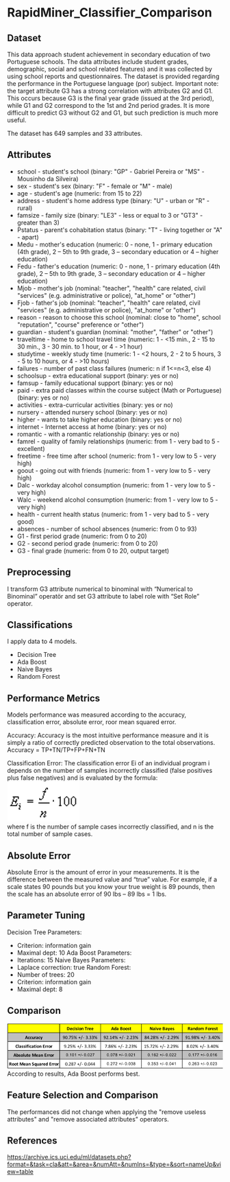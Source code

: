 # RapidMiner_Classifier_Comparison

## Dataset
This data approach student achievement in secondary education of two Portuguese schools. The data attributes include student grades, demographic, social and school related features) and it was collected by using school reports and questionnaires. The dataset is provided regarding the performance in the Portuguese language (por) subject. Important note: the target attribute G3 has a strong correlation with attributes G2 and G1. This occurs because G3 is the final year grade (issued at the 3rd period), while G1 and G2 correspond to the 1st and 2nd period grades. It is more difficult to predict G3 without G2 and G1, but such prediction is much more useful.

The dataset has 649 samples and 33 attributes.

## Attributes
- school - student's school (binary: "GP" - Gabriel Pereira or "MS" - Mousinho da Silveira)
- sex - student's sex (binary: "F" - female or "M" - male)
- age - student's age (numeric: from 15 to 22)
- address - student's home address type (binary: "U" - urban or "R" - rural)
- famsize - family size (binary: "LE3" - less or equal to 3 or "GT3" - greater than 3)
- Pstatus - parent's cohabitation status (binary: "T" - living together or "A" - apart)
- Medu - mother's education (numeric: 0 - none,  1 - primary education (4th grade), 2 – 5th to 9th grade, 3 – secondary education or 4 – higher education)
- Fedu - father's education (numeric: 0 - none,  1 - primary education (4th grade), 2 – 5th to 9th grade, 3 – secondary education or 4 – higher education)
- Mjob - mother's job (nominal: "teacher", "health" care related, civil "services" (e.g. administrative or police), "at_home" or "other")
- Fjob - father's job (nominal: "teacher", "health" care related, civil "services" (e.g. administrative or police), "at_home" or "other")
- reason - reason to choose this school (nominal: close to "home", school "reputation", "course" preference or "other")
- guardian - student's guardian (nominal: "mother", "father" or "other")
- traveltime - home to school travel time (numeric: 1 - <15 min., 2 - 15 to 30 min., 3 - 30 min. to 1 hour, or 4 - >1 hour)
- studytime - weekly study time (numeric: 1 - <2 hours, 2 - 2 to 5 hours, 3 - 5 to 10 hours, or 4 - >10 hours)
- failures - number of past class failures (numeric: n if 1<=n<3, else 4)
- schoolsup - extra educational support (binary: yes or no)
- famsup - family educational support (binary: yes or no)
- paid - extra paid classes within the course subject (Math or Portuguese) (binary: yes or no)
- activities - extra-curricular activities (binary: yes or no)
- nursery - attended nursery school (binary: yes or no)
- higher - wants to take higher education (binary: yes or no)
- internet - Internet access at home (binary: yes or no)
- romantic - with a romantic relationship (binary: yes or no)
- famrel - quality of family relationships (numeric: from 1 - very bad to 5 - excellent)
- freetime - free time after school (numeric: from 1 - very low to 5 - very high)
- goout - going out with friends (numeric: from 1 - very low to 5 - very high)
- Dalc - workday alcohol consumption (numeric: from 1 - very low to 5 - very high)
- Walc - weekend alcohol consumption (numeric: from 1 - very low to 5 - very high)
- health - current health status (numeric: from 1 - very bad to 5 - very good)
- absences - number of school absences (numeric: from 0 to 93)
- G1 - first period grade (numeric: from 0 to 20)
- G2 - second period grade (numeric: from 0 to 20)
- G3 - final grade (numeric: from 0 to 20, output target)

## Preprocessing
I transform G3 attribute numerical to binominal with “Numerical to Binominal” operatör and set G3 attribute to label role with “Set Role” operator.

## Classifications
I apply data to 4 models. 
- Decision Tree
- Ada Boost
- Naive Bayes
- Random Forest

## Performance Metrics
Models performance was measured according to the accuracy, classification error, absolute error, roor mean squared error.

Accuracy:
Accuracy is the most intuitive performance measure and it is simply a ratio of correctly predicted observation to the total observations.
Accuracy = TP+TN/TP+FP+FN+TN

Classification Error:
The classification error Ei of an individual program i depends on the number of samples incorrectly classified (false positives plus false negatives) and is evaluated by the formula:\
![formula](images/image1.png?raw=true)\
where f is the number of sample cases incorrectly classified, and n is the total number of sample cases.

## Absolute Error
Absolute Error is the amount of error in your measurements. It is the difference between the measured value and “true” value. For example, if a scale states 90 pounds but you know your true weight is 89 pounds, then the scale has an absolute error of 90 lbs – 89 lbs = 1 lbs.

## Parameter Tuning
Decision Tree Parameters: 
- Criterion: information gain
- Maximal dept: 10
Ada Boost Parameters:
- Iterations: 15
Naive Bayes Parameters:
- Laplace correction: true
Random Forest:
- Number of trees: 20
- Criterion: information gain
- Maximal dept: 8

## Comparison
![comparison](images/image2.png?raw=true)\
According to results, Ada Boost performs best.

## Feature Selection and Comparison
The performances did not change when applying the "remove useless attributes" and "remove associated attributes" operators.

## References
https://archive.ics.uci.edu/ml/datasets.php?format=&task=cla&att=&area=&numAtt=&numIns=&type=&sort=nameUp&view=table



